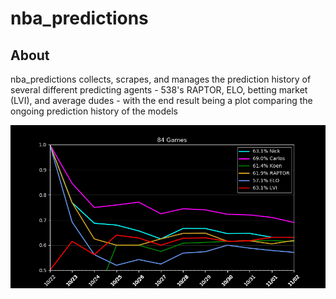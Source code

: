 # nba_predictions

## About
nba_predictions collects, scrapes, and manages the prediction history of several different predicting agents - 538's RAPTOR, ELO, betting market (LVI), and average dudes - with the end result being a plot comparing the ongoing prediction history of the models

![alt text](nba_predictions/figs/Figure_1.png)
